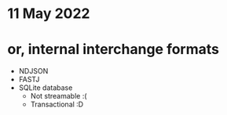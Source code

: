 # 11 May 2022
# or, internal interchange formats

- NDJSON
- FASTJ
- SQLite database
  - Not streamable :(
  - Transactional :D
